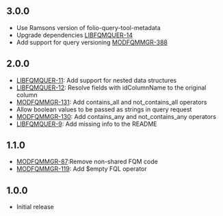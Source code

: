 ## 3.0.0
- Use Ramsons version of folio-query-tool-metadata
- Upgrade dependencies [LIBFQMQUER-14](https://folio-org.atlassian.net/browse/LIBFQMQUER-14)
- Add support for query versioning [MODFQMMGR-388](https://folio-org.atlassian.net/browse/MODFQMMGR-388)

## 2.0.0
- [LIBFQMQUER-11](https://issues.folio.org/browse/LIBFQMQUER-11): Add support for nested data structures
- [LIBFQMQUER-12](https://issues.folio.org/browse/LIBFQMQUER-12): Resolve fields with idColumnName to the original column
- [MODFQMMGR-131](https://issues.folio.org/browse/MODFQMMGR-131): Add contains_all and not_contains_all operators
- Allow boolean values to be passed as strings in query request
- [MODFQMMGR-130](https://issues.folio.org/browse/MODFQMMGR-130): Add contains_any and not_contains_any operators
- [LIBFQMQUER-9](https://issues.folio.org/browse/LIBFQMQUER-9): Add missing info to the README

## 1.1.0
- [MODFQMMGR-87](https://issues.folio.org/browse/MODFQMMGR-87):Remove non-shared FQM code
- [MODFQMMGR-119](https://issues.folio.org/browse/MODFQMMGR-119): Add $empty FQL operator

## 1.0.0
- Initial release
